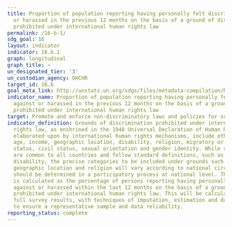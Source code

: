```yaml
---
title: Proportion of population reporting having personally felt discriminated against
  or harassed in the previous 12 months on the basis of a ground of discrimination
  prohibited under international human rights law
permalink: /16-b-1/
sdg_goal: 16
layout: indicator
indicator: 16.b.1
graph: longitudinal
graph_title: ~
un_designated_tier: '3'
un_custodian_agency: OHCHR
target_id: 16.b
goal_meta_link: http://unstats.un.org/sdgs/files/metadata-compilation/Metadata-Goal-16.pdf
indicator_name: Proportion of population reporting having personally felt discriminated
  against or harassed in the previous 12 months on the basis of a ground of discrimination
  prohibited under international human rights law
target: Promote and enforce non-discriminatory laws and policies for sustainable development.
indicator_definition: Grounds of discrimination prohibited under international human
  rights law, as enshrined in the 1948 Universal Declaration of Human Rights and subsequently
  elaborated upon by international human rights mechanisms, include ethnicity, sex,
  age, income, geographic location, disability, religion, migratory or displacement
  status, civil status, sexual orientation and gender identity. While some grounds
  are common to all countries and follow standard definitions, such as sex, age or
  disability, the precise categories to be included under grounds such as ethnicity,
  geographic location and religion will vary according to national circumstances and
  should be determined in a participatory process at national level. The indicator
  is calculated as the percentage of persons reporting having personally felt discriminated
  against or harassed within the last 12 months on the basis of a ground of discrimination
  prohibited under international human rights law. This will be calculated using the
  full survey results, with techniques of imputation, estimation and data weighting
  to ensure a representative sample and data reliability.
reporting_status: complete
---
```

